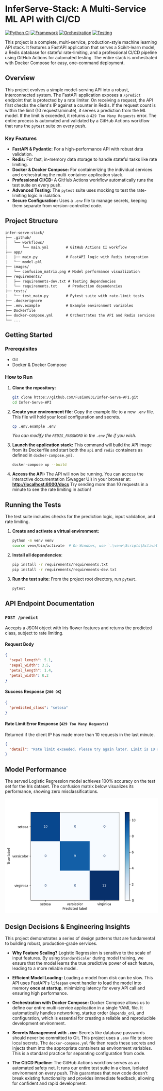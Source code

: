 # InferServe-Stack: A Multi-Service ML API with CI/CD

[![Python CI](https://github.com/Fusion831/Infer-Serve-API/actions/workflows/main.yml/badge.svg)](https://github.com/Fusion831/Infer-Serve-API/actions/workflows/main.yml)
[![Framework](https://img.shields.io/badge/Framework-FastAPI-green.svg)](https://fastapi.tiangolo.com/)
[![Orchestration](https://img.shields.io/badge/Orchestration-Docker%20Compose-blue.svg)](https://docs.docker.com/compose/)
[![Testing](https://img.shields.io/badge/Testing-Pytest-blueviolet.svg)](https://pytest.org/)

This project is a complete, multi-service, production-style machine learning API stack. It features a FastAPI application that serves a Scikit-learn model, a Redis database for stateful rate-limiting, and a professional CI/CD pipeline using GitHub Actions for automated testing. The entire stack is orchestrated with Docker Compose for easy, one-command deployment.

## Overview

This project evolves a simple model-serving API into a robust, interconnected system. The FastAPI application exposes a `/predict` endpoint that is protected by a rate limiter. On receiving a request, the API first checks the client's IP against a counter in Redis. If the request count is within the limit (10 requests/minute), it serves a prediction from the ML model. If the limit is exceeded, it returns a `429 Too Many Requests` error. The entire process is automated and validated by a GitHub Actions workflow that runs the `pytest` suite on every push.

### Key Features
*   **FastAPI & Pydantic:** For a high-performance API with robust data validation.
*   **Redis:** For fast, in-memory data storage to handle stateful tasks like rate limiting.
*   **Docker & Docker Compose:** For containerizing the individual services and orchestrating the multi-container application stack.
*   **Professional CI/CD:** A GitHub Actions workflow automatically runs the test suite on every push.
*   **Advanced Testing:** The `pytest` suite uses mocking to test the rate-limiting logic in isolation.
*   **Secure Configuration:** Uses a `.env` file to manage secrets, keeping them separate from version-controlled code.

## Project Structure
```
infer-serve-stack/
├── .github/
│   └── workflows/
│       └── main.yml        # GitHub Actions CI workflow
├── app/
│   ├── main.py             # FastAPI logic with Redis integration
│   └── model.pkl
├── images/
│   └── confusion_matrix.png # Model performance visualization
├── requirements/
│   ├── requirements-dev.txt # Testing dependencies
│   └── requirements.txt     # Production dependencies
├── tests/
│   └── test_main.py        # Pytest suite with rate-limit tests
├── .dockerignore
├── .env.example            # Example environment variables
├── Dockerfile
├── docker-compose.yml      # Orchestrates the API and Redis services
└── ...
```

## Getting Started

### Prerequisites
*   Git
*   Docker & Docker Compose

### How to Run
1.  **Clone the repository:**
    ```bash
    git clone https://github.com/Fusion831/Infer-Serve-API.git
    cd Infer-Serve-API
    ```

2.  **Create your environment file:**
    Copy the example file to a new `.env` file. This file will hold your local configuration and secrets.
    ```bash
    cp .env.example .env
    ```
    *You can modify the `REDIS_PASSWORD` in the `.env` file if you wish.*

3.  **Launch the application stack:**
    This command will build the API image from its Dockerfile and start both the `api` and `redis` containers as defined in `docker-compose.yml`.
    ```bash
    docker-compose up --build
    ```

4.  **Access the API:**
    The API will now be running. You can access the interactive documentation (Swagger UI) in your browser at:
    **[http://localhost:8000/docs](http://localhost:8000/docs)**
    Try sending more than 10 requests in a minute to see the rate limiting in action!

## Running the Tests
The test suite includes checks for the prediction logic, input validation, and rate limiting.

1.  **Create and activate a virtual environment:**
    ```bash
    python -m venv venv
    source venv/bin/activate  # On Windows, use `.\venv\Scripts\Activate.ps1`
    ```

2.  **Install all dependencies:**
    ```bash
    pip install -r requirements/requirements.txt
    pip install -r requirements/requirements-dev.txt
    ```

3.  **Run the test suite:**
    From the project root directory, run `pytest`.
    ```bash
    pytest
    ```

## API Endpoint Documentation

### `POST /predict`
Accepts a JSON object with Iris flower features and returns the predicted class, subject to rate limiting.

#### Request Body
```json
{
  "sepal_length": 5.1,
  "sepal_width": 3.5,
  "petal_length": 1.4,
  "petal_width": 0.2
}
```

#### Success Response (`200 OK`)
```json
{
  "predicted_class": "setosa"
}
```

#### Rate Limit Error Response (`429 Too Many Requests`)
Returned if the client IP has made more than 10 requests in the last minute.
```json
{
  "detail": "Rate limit exceeded. Please try again later. Limit is 10 requests per minute."
}
```

## Model Performance
The served Logistic Regression model achieves 100% accuracy on the test set for the Iris dataset. The confusion matrix below visualizes its performance, showing zero misclassifications.

![Confusion Matrix for Iris Classification](images/confusionMatrix.png)

## Design Decisions & Engineering Insights

This project demonstrates a series of design patterns that are fundamental to building robust, production-grade services.

*   **Why Feature Scaling?**
    Logistic Regression is sensitive to the scale of input features. By using `StandardScaler` during model training, we ensure that the model learns the true predictive power of each feature, leading to a more reliable model.

*   **Efficient Model Loading:**
    Loading a model from disk can be slow. This API uses FastAPI's `lifespan` event handler to load the model into memory **once at startup**, minimizing latency for every API call and ensuring high performance.

*   **Orchestration with Docker Compose:**
    Docker Compose allows us to define our entire multi-service application in a single YAML file. It automatically handles networking, startup order (`depends_on`), and configuration, which is essential for creating a reliable and reproducible development environment.

*   **Secrets Management with `.env`:**
    Secrets like database passwords should never be committed to Git. This project uses a `.env` file to store local secrets. The `docker-compose.yml` file then reads these secrets and injects them into the appropriate containers as environment variables. This is a standard practice for separating configuration from code.

*   **The CI/CD Pipeline:**
    The GitHub Actions workflow serves as an automated safety net. It runs our entire test suite in a clean, isolated environment on every push. This guarantees that new code doesn't break existing functionality and provides immediate feedback, allowing for confident and rapid development.